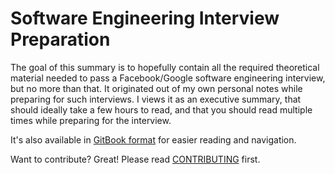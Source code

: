 # Software Engineering Interview Preparation

The goal of this summary is to hopefully contain all the required theoretical material needed to pass a Facebook/Google software engineering interview, but no more than that. It originated out of my own personal notes while preparing for such interviews. I views it as an executive summary, that should ideally take a few hours to read, and that you should read multiple times while preparing for the interview.

It's also available in [GitBook format](https://orrsella.gitbooks.io/soft-eng-interview-prep/content/) for easier reading and navigation.

Want to contribute? Great! Please read [CONTRIBUTING](/CONTRIBUTING.md) first.
